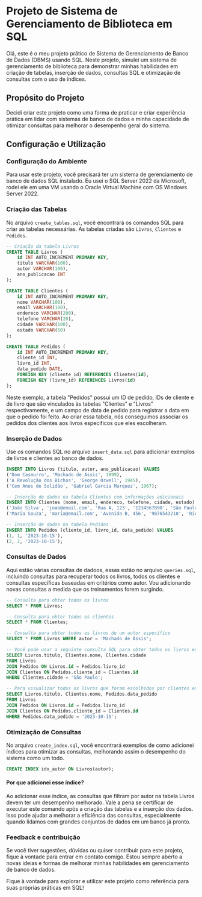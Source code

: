 # Projeto de Sistema de Gerenciamento de Biblioteca em SQL

Olá, este é o meu projeto prático de Sistema de Gerenciamento de Banco de Dados (DBMS) usando SQL. Neste projeto, simulei um sistema de gerenciamento de biblioteca para demonstrar minhas habilidades em criação de tabelas, inserção de dados, consultas SQL e otimização de consultas com o uso de índices.

## Propósito do Projeto

Decidi criar este projeto como uma forma de praticar e criar experiência prática em lidar com sistemas de banco de dados e minha capacidade de otimizar consultas para melhorar o desempenho geral do sistema.

## Configuração e Utilização

### Configuração do Ambiente

Para usar este projeto, você precisará ter um sistema de gerenciamento de banco de dados SQL instalado. Eu usei o SQL Server 2022 da Microsoft, rodei ele em uma VM usando o Oracle Virtual Machine com OS Windows Server 2022.



### Criação das Tabelas

No arquivo `create_tables.sql`, você encontrará os comandos SQL para criar as tabelas necessárias. As tabelas criadas são `Livros`, `Clientes` e `Pedidos`.

``` sql 
-- Criação da tabela Livros
CREATE TABLE Livros (
    id INT AUTO_INCREMENT PRIMARY KEY,
    titulo VARCHAR(100),
    autor VARCHAR(100),
    ano_publicacao INT
);

CREATE TABLE Clientes (
    id INT AUTO_INCREMENT PRIMARY KEY,
    nome VARCHAR(100),
    email VARCHAR(100),
    endereco VARCHAR(200),
    telefone VARCHAR(20),
    cidade VARCHAR(100),
    estado VARCHAR(50)
);

CREATE TABLE Pedidos (
    id INT AUTO_INCREMENT PRIMARY KEY,
    cliente_id INT,
    livro_id INT,
    data_pedido DATE,
    FOREIGN KEY (cliente_id) REFERENCES Clientes(id),
    FOREIGN KEY (livro_id) REFERENCES Livros(id)
);

```
Neste exemplo, a tabela "Pedidos" possui um ID de pedido, IDs de cliente e de livro que são vinculados às tabelas "Clientes" e "Livros" respectivamente, e um campo de data de pedido para registrar a data em que o pedido foi feito.
Ao criar essa tabela, nós conseguimos associar os pedidos dos clientes aos livros específicos que eles escolheram.

### Inserção de Dados

Use os comandos SQL no arquivo `insert_data.sql` para adicionar exemplos de livros e clientes ao banco de dados.

``` sql
INSERT INTO Livros (titulo, autor, ano_publicacao) VALUES 
('Dom Casmurro', 'Machado de Assis', 1899),
('A Revolução dos Bichos', 'George Orwell', 1945),
('Cem Anos de Solidão', 'Gabriel Garcia Marquez', 1967);

-- Inserção de dados na tabela Clientes com informações adicionais
INSERT INTO Clientes (nome, email, endereco, telefone, cidade, estado) VALUES 
('João Silva', 'joao@email.com', 'Rua A, 123', '1234567890', 'São Paulo', 'SP'),
('Maria Souza', 'maria@email.com', 'Avenida B, 456', '9876543210', 'Rio de Janeiro', 'RJ');

-- Inserção de dados na tabela Pedidos
INSERT INTO Pedidos (cliente_id, livro_id, data_pedido) VALUES
(1, 1, '2023-10-15'),
(2, 2, '2023-10-15');
```

### Consultas de Dados

Aqui estão várias consultas de dadoos, essas estão no arquivo `queries.sql`, incluindo consultas para recuperar todos os livros, todos os clientes e consultas específicas baseadas em critérios como autor. Vou adicionando novas consultas a medida que os treinamentos forem surgindo.

``` sql
-- Consulta para obter todos os livros
SELECT * FROM Livros;

-- Consulta para obter todos os clientes
SELECT * FROM Clientes;

-- Consulta para obter todos os livros de um autor específico
SELECT * FROM Livros WHERE autor = 'Machado de Assis';

-- Você pode usar a seguinte consulta SQL para obter todos os livros escolhidos por clientes que residem em São Paulo:
SELECT Livros.titulo, Clientes.nome, Clientes.cidade
FROM Livros
JOIN Pedidos ON Livros.id = Pedidos.livro_id
JOIN Clientes ON Pedidos.cliente_id = Clientes.id
WHERE Clientes.cidade = 'São Paulo';

-- Para visualizar todos os livros que foram escolhidos por clientes em um dia específico:
SELECT Livros.titulo, Clientes.nome, Pedidos.data_pedido
FROM Livros
JOIN Pedidos ON Livros.id = Pedidos.livro_id
JOIN Clientes ON Pedidos.cliente_id = Clientes.id
WHERE Pedidos.data_pedido = '2023-10-15';
```

### Otimização de Consultas

No arquivo `create_index.sql`, você encontrará exemplos de como adicionei índices para otimizar as consultas, melhorando assim o desempenho do sistema como um todo.

```sql
CREATE INDEX idx_autor ON Livros(autor);
```
#### Por que adicionei esse índice?
Ao adicionar esse índice, as consultas que filtram por autor na tabela Livros devem ter um desempenho melhorado. Vale a pena se certificar de executar este comando após a criação das tabelas e a inserção dos dados. Isso pode ajudar a melhorar a eficiência das consultas, especialmente quando lidamos com grandes conjuntos de dados em um banco já pronto.

### Feedback e contribuição

Se você tiver sugestões, dúvidas ou quiser contribuir para este projeto, fique à vontade para entrar em contato comigo. Estou sempre aberto a novas ideias e formas de melhorar minhas habilidades em gerenciamento de banco de dados.

Fique à vontade para explorar e utilizar este projeto como referência para suas próprias práticas em SQL!
